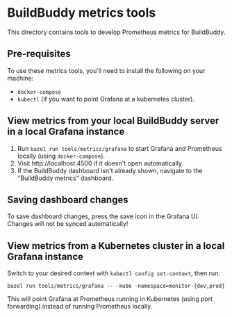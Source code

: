# BuildBuddy metrics tools

This directory contains tools to develop Prometheus metrics for BuildBuddy.

## Pre-requisites

To use these metrics tools, you'll need to install the following on your
machine:

- `docker-compose`
- `kubectl` (if you want to point Grafana at a kubernetes cluster).

## View metrics from your local BuildBuddy server in a local Grafana instance

1. Run `bazel run tools/metrics/grafana` to start Grafana and Prometheus
   locally (using `docker-compose`).
2. Visit http://localhost:4500 if it doesn't open automatically.
3. If the BuildBuddy dashboard isn't already shown, navigate to the
   "BuildBuddy metrics" dashboard.

## Saving dashboard changes

To save dashboard changes, press the save icon in the Grafana UI.
Changes will not be synced automatically!

## View metrics from a Kubernetes cluster in a local Grafana instance

Switch to your desired context with `kubectl config set-context`, then
run:

```
bazel run tools/metrics/grafana -- -kube -namespace=monitor-{dev,prod}
```

This will point Grafana at Prometheus running in Kubernetes (using port
forwarding) instead of running Prometheus locally.
